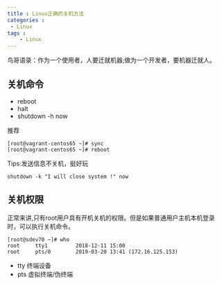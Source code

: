 ```yaml
---
title : Linux正确的关机方法
categories : 
 - Linux 
tags :
	- Linux
---
```


鸟哥语录：作为一个使用者，人要迁就机器;做为一个开发者，要机器迁就人。

## 关机命令

- reboot
- halt
- shutdown -h now

推荐

	[root@vagrant-centos65 ~]# sync
	[root@vagrant-centos65 ~]# reboot

Tips:发送信息不关机，挺好玩

	shutdown -k "I will close system !" now

## 关机权限

正常来讲,只有root用户具有开机关机的权限。但是如果普通用户主机本机登录时，可以执行关机命令。

	[root@sdev70 ~]# who
	root     tty1         2018-12-11 15:00
	root     pts/0        2019-03-20 13:41 (172.16.125.153)

- tty 终端设备
- pts 虚拟终端/伪终端
